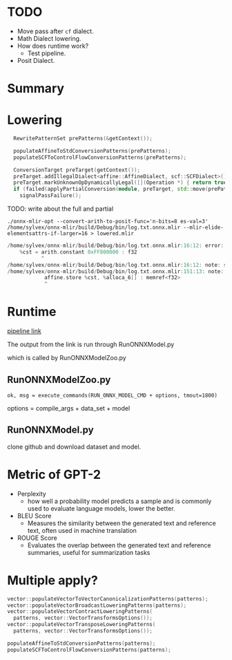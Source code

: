 # TODO

- Move pass after `cf` dialect.
- Math Dialect lowering.
- How does runtime work?
	- Test pipeline.
- Posit Dialect.
# Summary


# Lowering

```cpp
  RewritePatternSet prePatterns(&getContext());

  populateAffineToStdConversionPatterns(prePatterns);
  populateSCFToControlFlowConversionPatterns(prePatterns);

  ConversionTarget preTarget(getContext());
  preTarget.addIllegalDialect<affine::AffineDialect, scf::SCFDialect>();
  preTarget.markUnknownOpDynamicallyLegal([](Operation *) { return true; });
  if (failed(applyPartialConversion(module, preTarget, std::move(prePatterns))))
    signalPassFailure();

```
TODO: write about the full and partial

`./onnx-mlir-opt --convert-arith-to-posit-func='n-bits=8 es-val=3' /home/sylvex/onnx-mlir/build/Debug/bin/log.txt.onnx.mlir --mlir-elide-elementsattrs-if-larger=16 > lowered.mlir`

```cpp
/home/sylvex/onnx-mlir/build/Debug/bin/log.txt.onnx.mlir:16:12: error: failed to materialize conversion for result #0 of operation 'arith.constant' that remained live after conversion
    %cst = arith.constant 0xFF800000 : f32
           ^
/home/sylvex/onnx-mlir/build/Debug/bin/log.txt.onnx.mlir:16:12: note: see current operation: %1 = "arith.constant"() <{value = 0xFF800000 : f32}> : () -> f32
/home/sylvex/onnx-mlir/build/Debug/bin/log.txt.onnx.mlir:151:13: note: see existing live user here: "memref.store"(%1, %364) <{nontemporal = false}> : (f32, memref<f32>) -> ()
            affine.store %cst, %alloca_6[] : memref<f32>
            ^
```

# Runtime

[pipeline link](https://www.onnxmlir.xyz/jenkinx/job/ONNX-MLIR-Pipeline-Docker-Build/Model_20Zoo_20Report/)

The output from the link is run through RunONNXModel.py

which is called by RunONNXModelZoo.py

## RunONNXModelZoo.py

`ok, msg = execute_commands(RUN_ONNX_MODEL_CMD + options, tmout=1800)`

options = compile_args + data_set + model

## RunONNXModel.py

clone github and download dataset and model.
# Metric of GPT-2

- Perplexity
	- how well a probability model predicts a sample and is commonly used to evaluate language models, lower the better.
- BLEU Score
	- Measures the similarity between the generated text and reference text, often used in machine translation
- ROUGE Score
	- Evaluates the overlap between the generated text and reference summaries, useful for summarization tasks

# Multiple apply?

```cpp
vector::populateVectorToVectorCanonicalizationPatterns(patterns);
vector::populateVectorBroadcastLoweringPatterns(patterns);
vector::populateVectorContractLoweringPatterns(
  patterns, vector::VectorTransformsOptions());
vector::populateVectorTransposeLoweringPatterns(
  patterns, vector::VectorTransformsOptions());

populateAffineToStdConversionPatterns(patterns);
populateSCFToControlFlowConversionPatterns(patterns);

```